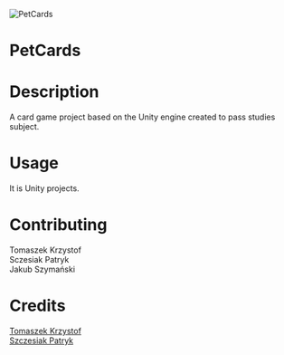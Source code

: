 ![PetCards](https://github.com/morteify/SirTet/blob/master/SirTet.svg)
# PetCards

# Description
A card game project based on the Unity engine created to pass studies subject.
 
# Usage
It is Unity projects. 

# Contributing
Tomaszek Krzystof</br>
Sczesiak Patryk</br>
Jakub Szymański</br>

# Credits
[Tomaszek Krzystof](https://github.com/KrzysztofTomaszek)</br>
[Szczesiak Patryk](https://github.com/Sheercan984)</br>  